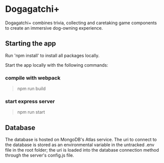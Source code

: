 # Dogagatchi+ 

Dogagatchi+ combines trivia, collecting and caretaking game components to create an immersive dog-owning experience.

## Starting the app

Run 'npm install' to install all packages locally.

Start the app locally with the following commands:

### compile with webpack
> npm run build

### start express server
> npm run start

## Database

The database is hosted on MongoDB's Atlas service. The uri to connect to the database is stored as an environmental variable in the untracked .env file in the root folder; the uri is loaded into the database connection method through the server's config.js file.

